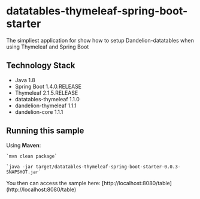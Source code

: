 datatables-thymeleaf-spring-boot-starter
========================================

The simpliest application for show how to setup Dandelion-datatables when using Thymeleaf and Spring Boot

## Technology Stack

 - Java 1.8
 - Spring Boot 1.4.0.RELEASE
 - Thymeleaf 2.1.5.RELEASE
 - datatables-thymeleaf 1.1.0
 - dandelion-thymeleaf 1.1.1
 - dandelion-core 1.1.1

## Running this sample
 Using __Maven__:

    `mvn clean package`

    `java -jar target/datatables-thymeleaf-spring-boot-starter-0.0.3-SNAPSHOT.jar`

 You then can access the sample here: [http://localhost:8080/table] (http://localhost:8080/table)
